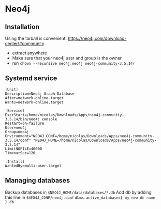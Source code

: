 # Neo4j

## Installation
Using the tarball is convenient: https://neo4j.com/download-center/#community
* extract anywhere
* Make sure that your neo4j user and group is the owner
* run `chown --recursive neo4j:neo4j neo4j-community-3.5.14/`

## Systemd service
```systemd
[Unit]
Description=Neo4j Graph Database
After=network-online.target
Wants=network-online.target

[Service]
ExecStart=/home/nicolas/Downloads/Apps/neo4j-community-3.5.14/bin/neo4j console
Restart=on-failure
User=neo4j
Group=neo4j
Environment="NEO4J_CONF=/home/nicolas/Downloads/Apps/neo4j-community-3.5.14/conf" "NEO4J_HOME=/home/nicolas/Downloads/Apps/neo4j-community-3.5.14"
LimitNOFILE=40000
TimeoutSec=120

[Install]
WantedBy=multi-user.target
```

## Managing databases
Backup databases in `$NEO4J_HOME/data/databases/*.db`
Add db by adding this line in `$NEO4J_CONF/neo4j.conf` `dbms.active_database={ my new db name }.db`
